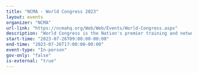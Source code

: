 ```yaml
---
title: "NCMA - World Congress 2023"
layout: events
organizer: "NCMA"
url-link: "https://ncmahq.org/Web/Web/Events/World-Congress.aspx"
description: "World Congress is the Nation's premier training and networking event for contract management, procurement, and acquisition professionals. Nearly 3,000 participants from government (federal, state, and local), industry, and commercial business come together at all career levels."
start-time: "2023-07-26T09:00:00-00:00"
end-time: "2023-07-26T17:00:00-00:00"
event-type: "In-person"
gov-only: "false"
is-external: "true"
---
```

